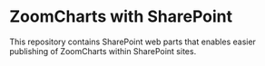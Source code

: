 # ZoomCharts with SharePoint

This repository contains SharePoint web parts that enables easier publishing of ZoomCharts within SharePoint sites.
